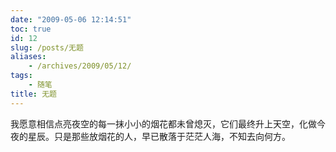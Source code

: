 ```yaml
---
date: "2009-05-06 12:14:51"
toc: true
id: 12
slug: /posts/无题
aliases:
    - /archives/2009/05/12/
tags:
    - 随笔
title: 无题
---
```


我愿意相信点亮夜空的每一抹小小的烟花都未曾熄灭，它们最终升上天空，化做今夜的星辰。只是那些放烟花的人，早已散落于茫茫人海，不知去向何方。